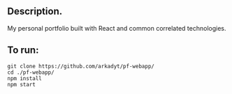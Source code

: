 ## Description.
My personal portfolio built with React and common correlated technologies.

## To run:
```
git clone https://github.com/arkadyt/pf-webapp/
cd ./pf-webapp/
npm install
npm start
```
